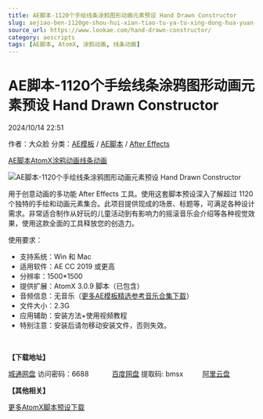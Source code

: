 ```yaml
---
title: AE脚本-1120个手绘线条涂鸦图形动画元素预设 Hand Drawn Constructor
slug: aejiao-ben-1120ge-shou-hui-xian-tiao-tu-ya-tu-xing-dong-hua-yuan-su-yu-she-hand-drawn-constructor
source_url: https://www.lookae.com/hand-drawn-constructor/
category: aescripts
tags: [AE脚本, AtomX, 涂鸦动画, 线条动画]
---
```

# AE脚本-1120个手绘线条涂鸦图形动画元素预设 Hand Drawn Constructor

2024/10/14 22:51

作者：大众脸
分类：[AE模板](https://www.lookae.com/after-effects/other-after-effects/) / [AE脚本](https://www.lookae.com/after-effects/aescripts/) / [After Effects](https://www.lookae.com/after-effects/)

[AE脚本](https://www.lookae.com/tag/ae%e8%84%9a%e6%9c%ac/)[AtomX](https://www.lookae.com/tag/atomx/)[涂鸦动画](https://www.lookae.com/tag/%e6%b6%82%e9%b8%a6%e5%8a%a8%e7%94%bb/)[线条动画](https://www.lookae.com/tag/%e7%ba%bf%e6%9d%a1%e5%8a%a8%e7%94%bb/)

![AE脚本-1120个手绘线条涂鸦图形动画元素预设 Hand Drawn Constructor](https://www.lookae.com/wp-content/uploads/2024/10/50718561.jpg "AE脚本-1120个手绘线条涂鸦图形动画元素预设 Hand Drawn Constructor-LookAE.com")

用于创意动画的多功能 After Effects 工具。使用这套脚本预设深入了解超过 1120 个独特的手绘和动画元素集合。此项目提供现成的场景、标题等，可满足各种设计需求。非常适合制作从好玩的儿童活动到有影响力的摇滚音乐会介绍等各种视觉效果，使用这款全面的工具释放您的创造力。

使用要求：

* 支持系统：Win 和 Mac
* 适用软件：AE CC 2019 或更高
* 分辨率：1500\*1500
* 提供扩展：AtomX 3.0.9 脚本（已包含）
* 音频信息：无音乐（[更多AE模板精选参考音乐合集下载](https://item.taobao.com/item.htm?spm=a1z10.1.w4004-2793089344.4.MUvxbV&id=37289930486)）
* 文件大小：2.3G
* 应用辅助：安装方法+使用视频教程
* 特别注意：安装后请勿移动安装文件，否则失效。

[﻿﻿﻿](http://cloud.video.taobao.com/play/u/null/p/1/e/6/t/1/486641512785.mp4)

**【下载地址】**

[城通网盘](https://url70.ctfile.com/f/2827370-1384262737-05d1c4?p=4431) 访问密码：6688            [百度网盘](https://pan.baidu.com/s/1GkxFhMXiTZn1dDho630c6w?pwd=bmsx) 提取码: bmsx          [阿里云盘](https://www.alipan.com/s/j6G6QbZEbDt)

**【其他相关】**

[更多AtomX脚本预设下载](https://www.lookae.com/tag/atomx/)
